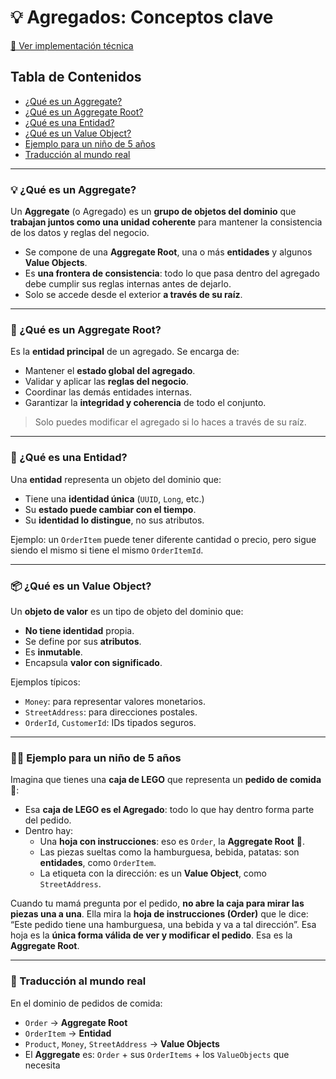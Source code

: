 # 💡 Agregados: Conceptos clave

[🔧 Ver implementación técnica](./aggregates-implementacion.md)

## Tabla de Contenidos

- [¿Qué es un Aggregate?](#qué-es-un-aggregate)
- [¿Qué es un Aggregate Root?](#qué-es-un-aggregate-root)
- [¿Qué es una Entidad?](#qué-es-una-entidad)
- [¿Qué es un Value Object?](#qué-es-un-value-object)
- [Ejemplo para un niño de 5 años](#ejemplo-para-un-niño-de-5-años)
- [Traducción al mundo real](#traducción-al-mundo-real)

---

### <a id="qué-es-un-aggregate"></a>💡 ¿Qué es un **Aggregate**?

Un **Aggregate** (o Agregado) es un **grupo de objetos del dominio** que **trabajan juntos como una unidad coherente** para mantener la consistencia de los datos y reglas del negocio.

- Se compone de una **Aggregate Root**, una o más **entidades** y algunos **Value Objects**.
- Es **una frontera de consistencia**: todo lo que pasa dentro del agregado debe cumplir sus reglas internas antes de dejarlo.
- Solo se accede desde el exterior **a través de su raíz**.

---

### <a id="qué-es-un-aggregate-root"></a>👑 ¿Qué es un **Aggregate Root**?

Es la **entidad principal** de un agregado. Se encarga de:

- Mantener el **estado global del agregado**.
- Validar y aplicar las **reglas del negocio**.
- Coordinar las demás entidades internas.
- Garantizar la **integridad y coherencia** de todo el conjunto.

> Solo puedes modificar el agregado si lo haces a través de su raíz.

---

### <a id="qué-es-una-entidad"></a>🧱 ¿Qué es una **Entidad**?

Una **entidad** representa un objeto del dominio que:

- Tiene una **identidad única** (`UUID`, `Long`, etc.)
- Su **estado puede cambiar con el tiempo**.
- Su **identidad lo distingue**, no sus atributos.

Ejemplo: un `OrderItem` puede tener diferente cantidad o precio, pero sigue siendo el mismo si tiene el mismo `OrderItemId`.

---

### <a id="qué-es-un-value-object"></a>📦 ¿Qué es un **Value Object**?

Un **objeto de valor** es un tipo de objeto del dominio que:

- **No tiene identidad** propia.
- Se define por sus **atributos**.
- Es **inmutable**.
- Encapsula **valor con significado**.

Ejemplos típicos:
- `Money`: para representar valores monetarios.
- `StreetAddress`: para direcciones postales.
- `OrderId`, `CustomerId`: IDs tipados seguros.

---

### <a id="ejemplo-para-un-niño-de-5-años"></a>🧒🎲 Ejemplo para un niño de 5 años

Imagina que tienes una **caja de LEGO** que representa un **pedido de comida** 🍔:

- Esa **caja de LEGO es el Agregado**: todo lo que hay dentro forma parte del pedido.
- Dentro hay:
  - Una **hoja con instrucciones**: eso es `Order`, la **Aggregate Root** 🧱.
  - Las piezas sueltas como la hamburguesa, bebida, patatas: son **entidades**, como `OrderItem`.
  - La etiqueta con la dirección: es un **Value Object**, como `StreetAddress`.

Cuando tu mamá pregunta por el pedido, **no abre la caja para mirar las piezas una a una**. Ella mira la **hoja de instrucciones (Order)** que le dice: “Este pedido tiene una hamburguesa, una bebida y va a tal dirección”. Esa hoja es la **única forma válida de ver y modificar el pedido**. Esa es la **Aggregate Root**.

---

### <a id="traducción-al-mundo-real"></a>🎯 Traducción al mundo real

En el dominio de pedidos de comida:

- `Order` → **Aggregate Root**
- `OrderItem` → **Entidad**
- `Product`, `Money`, `StreetAddress` → **Value Objects**
- El **Aggregate** es: `Order` + sus `OrderItems` + los `ValueObjects` que necesita